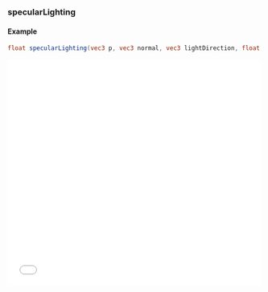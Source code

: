 ### specularLighting
#### Example
```glsl
float specularLighting(vec3 p, vec3 normal, vec3 lightDirection, float shine)
```
<iframe width="100%" height="450px" src="/sculpture/-LM-Nx6cvMmlbdKKiB64?example=true&embed=true" frameborder="0"></iframe>